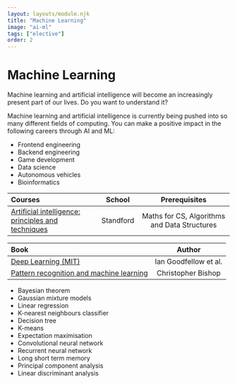```yaml
---
layout: layouts/module.njk
title: "Machine Learning"
image: "ai-ml"
tags: ["elective"]
order: 2
---
```


<!-- Start Heading -->

# Machine Learning

Machine learning and artificial intelligence will become an increasingly present part of our lives. Do you want to understand it?

<!-- End Heading -->

<!-- Start Rationale -->

Machine learning and artificial intelligence is currently being pushed into so many different fields of computing. You can make a positive impact in the following careers through AI and ML:

- Frontend engineering
- Backend engineering
- Game development
- Data science
- Autonomous vehicles
- Bioinformatics
<!-- End Rationale -->

<!-- Start Resources -->

| Courses                                                                                                                        |  School   |                Prerequisites                 |
| :----------------------------------------------------------------------------------------------------------------------------- | :-------: | :------------------------------------------: |
| [Artificial intelligence: principles and techniques](https://www.youtube.com/playlist?list=PLoROMvodv4rO1NB9TD4iUZ3qghGEGtqNX) | Standford | Maths for CS, Algorithms and Data Structures |

<!-- End Resources -->

<!-- Start RecommendedBooks -->

| Book                                                                                                                                   |        Author         |
| :------------------------------------------------------------------------------------------------------------------------------------- | :-------------------: |
| [Deep Learning (MIT)](https://www.deeplearningbook.org/)                                                                               | Ian Goodfellow et al. |
| [Pattern recognition and machine learning](https://www.amazon.co.uk/Pattern-Recognition-Learning-Information-Statistics/dp/0387310738) |  Christopher Bishop   |

<!-- End RecommendedBooks -->

<!-- Start Checklist -->

- Bayesian theorem
- Gaussian mixture models
- Linear regression
- K-nearest neighbours classifier
- Decision tree
- K-means
- Expectation maximisation
- Convolutional neural network
- Recurrent neural network
- Long short term memory
- Principal component analysis
- Linear discriminant analysis
<!-- End Checklist -->
